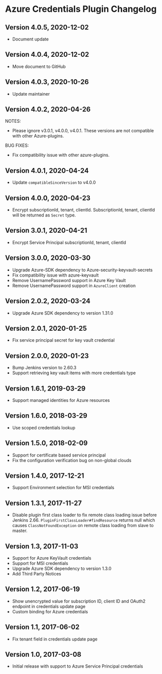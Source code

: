 # Azure Credentials Plugin Changelog

## Version 4.0.5, 2020-12-02
* Document update

## Version 4.0.4, 2020-12-02
* Move document to GitHub

## Version 4.0.3, 2020-10-26
* Update maintainer

## Version 4.0.2, 2020-04-26
NOTES:
* Please ignore v3.0.1, v4.0.0, v4.0.1. These versions are not compatible with other Azure-plugins.

BUG FIXES:
* Fix compatibility issue with other azure-plugins.

## Version 4.0.1, 2020-04-24
* Update ```compatibleSinceVersion``` to v4.0.0

## Version 4.0.0, 2020-04-23
* Encrypt subscriptionId, tenant, clientId. SubscriptionId, tenant, clientId will be returned as ```Secret``` type.

## Version 3.0.1, 2020-04-21
* Encrypt Service Principal subscriptionId, tenant, clientId 

## Version 3.0.0, 2020-03-30
* Upgrade Azure-SDK dependency to Azure-security-keyvault-secrets
* Fix compatibility issue with azure-keyvault
* Remove UsernamePassword support in Azure Key Vault
* Remove UsernamePassword support in ```AzureClient``` creation

## Version 2.0.2, 2020-03-24
* Upgrade Azure SDK dependency to version 1.31.0

## Version 2.0.1, 2020-01-25
* Fix service principal secret for key vault credential

## Version 2.0.0, 2020-01-23
* Bump Jenkins version to 2.60.3
* Support retrieving key vault items with more credentials type

## Version 1.6.1, 2019-03-29
* Support managed identities for Azure resources

## Version 1.6.0, 2018-03-29
* Use scoped credentials lookup

## Version 1.5.0, 2018-02-09
* Support for certificate based service principal
* Fix the configuration verification bug on non-global clouds

## Version 1.4.0, 2017-12-21
* Support Environment selection for MSI credentials

## Version 1.3.1, 2017-11-27
* Disable plugin first class loader to fix remote class loading issue before Jenkins 2.66.
   `PluginFirstClassLoader#findResource` returns null which causes `ClassNotFoundException` on remote class loading from slave to master.

## Version 1.3, 2017-11-03
* Support for Azure KeyVault credentials
* Support for MSI credentials
* Upgrade Azure SDK dependency to version 1.3.0
* Add Third Party Notices

## Version 1.2, 2017-06-19
* Show unencrypted value for subscription ID, client ID and OAuth2 endpoint in credentials update page
* Custom binding for Azure credentials

## Version 1.1, 2017-06-02
* Fix tenant field in credentials update page

## Version 1.0, 2017-03-08
* Initial release with support to Azure Service Principal credentials
